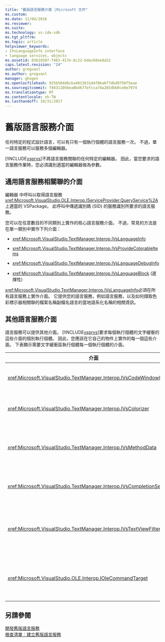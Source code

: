 ```yaml
---
title: "舊版語言服務介面 |Microsoft 文件"
ms.custom: 
ms.date: 11/04/2016
ms.reviewer: 
ms.suite: 
ms.technology: vs-ide-sdk
ms.tgt_pltfrm: 
ms.topic: article
helpviewer_keywords:
- IVsLanguageInfo interface
- language services, objects
ms.assetid: 03b2d507-f463-417e-bc22-bdac68eeda52
caps.latest.revision: "24"
author: gregvanl
ms.author: gregvanl
manager: ghogen
ms.openlocfilehash: 925b504d8cba4813631d4f8ba6f7dbd9750f5eae
ms.sourcegitcommit: f40311056ea0b4677efcca74a285dbb0ce0e7974
ms.translationtype: MT
ms.contentlocale: zh-TW
ms.lasthandoff: 10/31/2017
---
```

# <a name="legacy-language-service-interfaces"></a>舊版語言服務介面
任何特定的程式設計語言，可以有只有一個執行個體的語言服務一次。 不過，單一語言服務可以服務多個編輯器。  
  
 [!INCLUDE[vsprvs](../../code-quality/includes/vsprvs_md.md)]不將語言服務關聯的任何特定的編輯器。 因此，當您要求的語言服務作業時，您必須識別適當的編輯器做為參數。  
  
## <a name="common-interfaces-associated-with-language-services"></a>通用語言服務相關聯的介面  
 編輯器 中呼叫以取得語言服務<xref:Microsoft.VisualStudio.OLE.Interop.IServiceProvider.QueryService%2A>上適當的 VSPackage。 此呼叫中傳遞識別碼 (SID) 的服務識別所要求的語言服務。  
  
 您可以在任意數目的不同類別上實作的核心語言服務介面。 不過，常見的方法是在單一類別中實作下列介面：  
  
-   <xref:Microsoft.VisualStudio.TextManager.Interop.IVsLanguageInfo>  
  
-   <xref:Microsoft.VisualStudio.TextManager.Interop.IVsProvideColorableItems>  
  
-   <xref:Microsoft.VisualStudio.TextManager.Interop.IVsLanguageDebugInfo>  
  
-   <xref:Microsoft.VisualStudio.TextManager.Interop.IVsLanguageBlock> (選擇性)  
  
 <xref:Microsoft.VisualStudio.TextManager.Interop.IVsLanguageInfo>必須在所有語言服務上實作介面。 它提供您的語言服務，例如語言服務，以及如何擷取色彩標示器相關聯的檔案名稱副檔名語言的當地語系化名稱的相關資訊。  
  
## <a name="additional-language-service-interfaces"></a>其他語言服務介面  
 語言服務可以提供其他介面。 [!INCLUDE[vsprvs](../../code-quality/includes/vsprvs_md.md)]要求每個執行個體的文字緩衝的這些介面的個別執行個體。 因此，您應該在它自己的物件上實作的每一個這些介面。 下表顯示需要文字緩衝區執行個體每一個執行個體的介面。  
  
|介面|說明|  
|---------------|-----------------|  
|<xref:Microsoft.VisualStudio.TextManager.Interop.IVsCodeWindowManager>|管理程式碼視窗裝飾，如的下拉式清單列。 您可以使用，以取得此介面<xref:Microsoft.VisualStudio.TextManager.Interop.IVsLanguageInfo.GetCodeWindowManager%2A>方法。 有一個<xref:Microsoft.VisualStudio.TextManager.Interop.IVsCodeWindowManager>每個程式碼視窗。|  
|<xref:Microsoft.VisualStudio.TextManager.Interop.IVsColorizer>|以顏色標示語言關鍵字和分隔符號。 您可以使用，以取得此介面<xref:Microsoft.VisualStudio.TextManager.Interop.IVsLanguageInfo.GetColorizer%2A>方法。 <xref:Microsoft.VisualStudio.TextManager.Interop.IVsColorizer>在 [小畫家] 階段呼叫。 避免大量計算工作內<xref:Microsoft.VisualStudio.TextManager.Interop.IVsColorizer>或可能降低效能。|  
|<xref:Microsoft.VisualStudio.TextManager.Interop.IVsMethodData>|提供 IntelliSense 參數工具提示。 語言服務能辨識字元，表示該方法的資料應該顯示，例如左括號，它會呼叫<xref:Microsoft.VisualStudio.TextManager.Interop.IVsMethodTipWindow.SetMethodData%2A>方法來通知文字檢視，語言服務是以準備好顯示參數資訊工具提示。 文字檢視然後會呼叫回語言服務所使用的方法<xref:Microsoft.VisualStudio.TextManager.Interop.IVsMethodData>介面，以取得所需的資訊顯示工具提示。|  
|<xref:Microsoft.VisualStudio.TextManager.Interop.IVsCompletionSet>|提供 IntelliSense 陳述式完成。 語言服務準備好顯示完成清單時，它會呼叫<xref:Microsoft.VisualStudio.TextManager.Interop.IVsTextView.UpdateCompletionStatus%2A>文字檢視上的方法。 文字檢視然後會呼叫回由語言服務上使用方法<xref:Microsoft.VisualStudio.TextManager.Interop.IVsCompletionSet>物件。|  
|<xref:Microsoft.VisualStudio.TextManager.Interop.IVsTextViewFilter>|可讓您使用的命令處理常式 [文字] 檢視修改。 您實作的類別<xref:Microsoft.VisualStudio.TextManager.Interop.IVsTextViewFilter>也必須實作介面<xref:Microsoft.VisualStudio.OLE.Interop.IOleCommandTarget>介面。 擷取文字檢視<xref:Microsoft.VisualStudio.TextManager.Interop.IVsTextViewFilter>物件藉由查詢<xref:Microsoft.VisualStudio.OLE.Interop.IOleCommandTarget>物件傳遞到<xref:Microsoft.VisualStudio.TextManager.Interop.IVsTextView.AddCommandFilter%2A>方法。 應該有一個<xref:Microsoft.VisualStudio.TextManager.Interop.IVsTextViewFilter>為每個檢視的物件。|  
|<xref:Microsoft.VisualStudio.OLE.Interop.IOleCommandTarget>|攔截使用者輸入到程式碼視窗的命令。 監視輸出您<xref:Microsoft.VisualStudio.OLE.Interop.IOleCommandTarget>實作，以提供自訂的完成資訊並檢視修改<br /><br /> 將您<xref:Microsoft.VisualStudio.OLE.Interop.IOleCommandTarget>文字檢視，呼叫的物件<xref:Microsoft.VisualStudio.TextManager.Interop.IVsTextView.AddCommandFilter%2A>。|  
  
## <a name="see-also"></a>另請參閱  
 [開發舊版語言服務](../../extensibility/internals/developing-a-legacy-language-service.md)   
 [檢查清單︰建立舊版語言服務](../../extensibility/internals/checklist-creating-a-legacy-language-service.md)